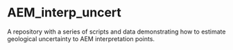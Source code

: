 # AEM_interp_uncert
A repository with a series of scripts and data demonstrating how to estimate geological uncertainty to AEM interpretation points.
